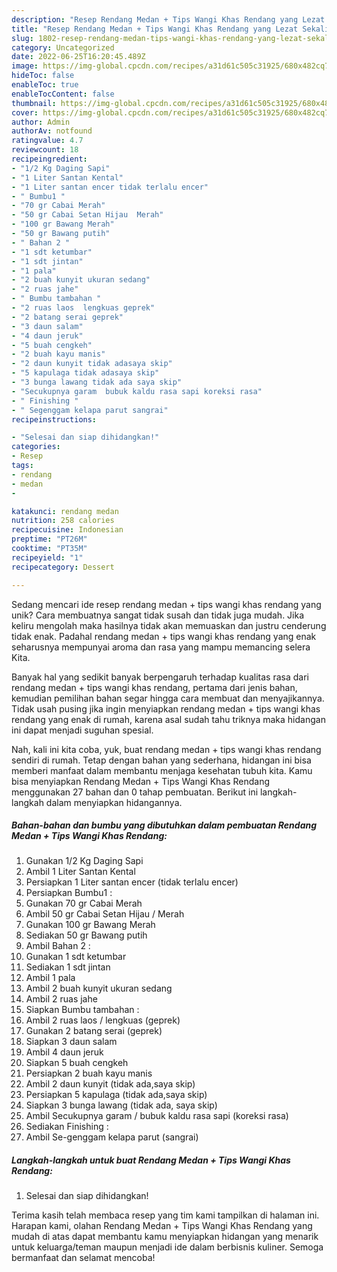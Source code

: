 ```yaml
---
description: "Resep Rendang Medan + Tips Wangi Khas Rendang yang Lezat Sekali"
title: "Resep Rendang Medan + Tips Wangi Khas Rendang yang Lezat Sekali"
slug: 1802-resep-rendang-medan-tips-wangi-khas-rendang-yang-lezat-sekali
category: Uncategorized
date: 2022-06-25T16:20:45.489Z
image: https://img-global.cpcdn.com/recipes/a31d61c505c31925/680x482cq70/rendang-medan-tips-wangi-khas-rendang-foto-resep-utama.jpg
hideToc: false
enableToc: true
enableTocContent: false
thumbnail: https://img-global.cpcdn.com/recipes/a31d61c505c31925/680x482cq70/rendang-medan-tips-wangi-khas-rendang-foto-resep-utama.jpg
cover: https://img-global.cpcdn.com/recipes/a31d61c505c31925/680x482cq70/rendang-medan-tips-wangi-khas-rendang-foto-resep-utama.jpg
author: Admin
authorAv: notfound
ratingvalue: 4.7
reviewcount: 18
recipeingredient:
- "1/2 Kg Daging Sapi"
- "1 Liter Santan Kental"
- "1 Liter santan encer tidak terlalu encer"
- " Bumbu1 "
- "70 gr Cabai Merah"
- "50 gr Cabai Setan Hijau  Merah"
- "100 gr Bawang Merah"
- "50 gr Bawang putih"
- " Bahan 2 "
- "1 sdt ketumbar"
- "1 sdt jintan"
- "1 pala"
- "2 buah kunyit ukuran sedang"
- "2 ruas jahe"
- " Bumbu tambahan "
- "2 ruas laos  lengkuas geprek"
- "2 batang serai geprek"
- "3 daun salam"
- "4 daun jeruk"
- "5 buah cengkeh"
- "2 buah kayu manis"
- "2 daun kunyit tidak adasaya skip"
- "5 kapulaga tidak adasaya skip"
- "3 bunga lawang tidak ada saya skip"
- "Secukupnya garam  bubuk kaldu rasa sapi koreksi rasa"
- " Finishing "
- " Segenggam kelapa parut sangrai"
recipeinstructions:

- "Selesai dan siap dihidangkan!"
categories:
- Resep
tags:
- rendang
- medan
- 

katakunci: rendang medan  
nutrition: 258 calories
recipecuisine: Indonesian
preptime: "PT26M"
cooktime: "PT35M"
recipeyield: "1"
recipecategory: Dessert

---
```





Sedang mencari ide resep rendang medan + tips wangi khas rendang yang unik? Cara membuatnya sangat tidak susah dan tidak juga mudah. Jika keliru mengolah maka hasilnya tidak akan memuaskan dan justru cenderung tidak enak. Padahal rendang medan + tips wangi khas rendang yang enak seharusnya mempunyai aroma dan rasa yang mampu memancing selera Kita.







Banyak hal yang sedikit banyak berpengaruh terhadap kualitas rasa dari rendang medan + tips wangi khas rendang, pertama dari jenis bahan, kemudian pemilihan bahan segar hingga cara membuat dan menyajikannya. Tidak usah pusing jika ingin menyiapkan rendang medan + tips wangi khas rendang yang enak di rumah, karena asal sudah tahu triknya maka hidangan ini dapat menjadi suguhan spesial.






Nah, kali ini kita coba, yuk, buat rendang medan + tips wangi khas rendang sendiri di rumah. Tetap dengan bahan yang sederhana, hidangan ini bisa memberi manfaat dalam membantu menjaga kesehatan tubuh kita. Kamu bisa menyiapkan Rendang Medan + Tips Wangi Khas Rendang menggunakan 27 bahan dan 0 tahap pembuatan. Berikut ini langkah-langkah dalam menyiapkan hidangannya.

<!--inarticleads1-->

##### Bahan-bahan dan bumbu yang dibutuhkan dalam pembuatan Rendang Medan + Tips Wangi Khas Rendang:

1. Gunakan 1/2 Kg Daging Sapi
1. Ambil 1 Liter Santan Kental
1. Persiapkan 1 Liter santan encer (tidak terlalu encer)
1. Persiapkan  Bumbu1 :
1. Gunakan 70 gr Cabai Merah
1. Ambil 50 gr Cabai Setan Hijau / Merah
1. Gunakan 100 gr Bawang Merah
1. Sediakan 50 gr Bawang putih
1. Ambil  Bahan 2 :
1. Gunakan 1 sdt ketumbar
1. Sediakan 1 sdt jintan
1. Ambil 1 pala
1. Ambil 2 buah kunyit ukuran sedang
1. Ambil 2 ruas jahe
1. Siapkan  Bumbu tambahan :
1. Ambil 2 ruas laos / lengkuas (geprek)
1. Gunakan 2 batang serai (geprek)
1. Siapkan 3 daun salam
1. Ambil 4 daun jeruk
1. Siapkan 5 buah cengkeh
1. Persiapkan 2 buah kayu manis
1. Ambil 2 daun kunyit (tidak ada,saya skip)
1. Persiapkan 5 kapulaga (tidak ada,saya skip)
1. Siapkan 3 bunga lawang (tidak ada, saya skip)
1. Ambil Secukupnya garam / bubuk kaldu rasa sapi (koreksi rasa)
1. Sediakan  Finishing :
1. Ambil  Se-genggam kelapa parut (sangrai)




<!--inarticleads2-->

##### Langkah-langkah untuk buat Rendang Medan + Tips Wangi Khas Rendang:


1. Selesai dan siap dihidangkan!



Terima kasih telah membaca resep yang tim kami tampilkan di halaman ini. Harapan kami, olahan Rendang Medan + Tips Wangi Khas Rendang yang mudah di atas dapat membantu kamu menyiapkan hidangan yang menarik untuk keluarga/teman maupun menjadi ide dalam berbisnis kuliner. Semoga bermanfaat dan selamat mencoba!
